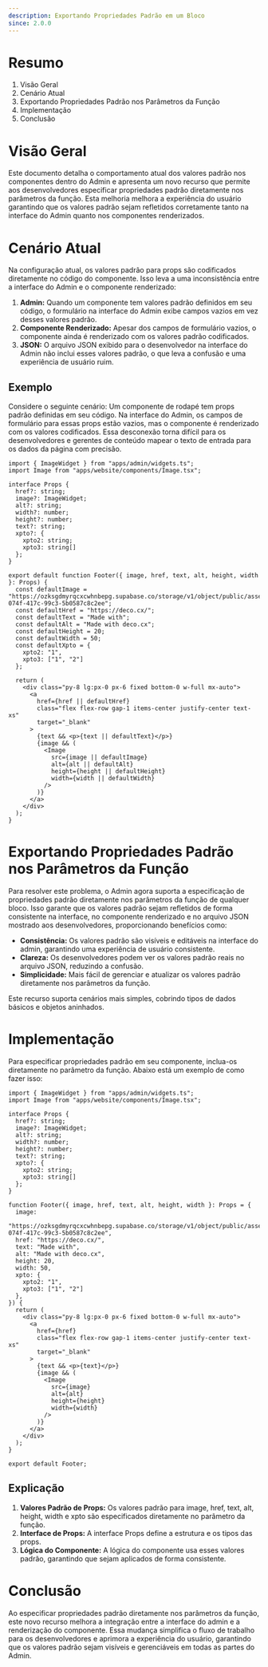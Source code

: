 ```yaml
---
description: Exportando Propriedades Padrão em um Bloco
since: 2.0.0
---
```


# Resumo

1. Visão Geral
2. Cenário Atual
3. Exportando Propriedades Padrão nos Parâmetros da Função
4. Implementação
5. Conclusão

# Visão Geral

Este documento detalha o comportamento atual dos valores padrão nos componentes dentro do Admin e apresenta um novo recurso que permite aos desenvolvedores especificar propriedades padrão diretamente nos parâmetros da função. Esta melhoria melhora a experiência do usuário garantindo que os valores padrão sejam refletidos corretamente tanto na interface do Admin quanto nos componentes renderizados.

# Cenário Atual

Na configuração atual, os valores padrão para props são codificados diretamente no código do componente. Isso leva a uma inconsistência entre a interface do Admin e o componente renderizado:

1. **Admin:** Quando um componente tem valores padrão definidos em seu código, o formulário na interface do Admin exibe campos vazios em vez desses valores padrão.
2. **Componente Renderizado:** Apesar dos campos de formulário vazios, o componente ainda é renderizado com os valores padrão codificados.
3. **JSON:** O arquivo JSON exibido para o desenvolvedor na interface do Admin não inclui esses valores padrão, o que leva a confusão e uma experiência de usuário ruim.

## Exemplo

Considere o seguinte cenário: Um componente de rodapé tem props padrão definidas em seu código. Na interface do Admin, os campos de formulário para essas props estão vazios, mas o componente é renderizado com os valores codificados. Essa desconexão torna difícil para os desenvolvedores e gerentes de conteúdo mapear o texto de entrada para os dados da página com precisão.

```tsx
import { ImageWidget } from "apps/admin/widgets.ts";
import Image from "apps/website/components/Image.tsx";

interface Props {
  href?: string;
  image?: ImageWidget;
  alt?: string;
  width?: number;
  height?: number;
  text?: string;
  xpto?: {
    xpto2: string;
    xpto3: string[]
  };
}

export default function Footer({ image, href, text, alt, height, width }: Props) {
  const defaultImage = "https://ozksgdmyrqcxcwhnbepg.supabase.co/storage/v1/object/public/assets/4959/d7aa9290-074f-417c-99c3-5b0587c8c2ee";
  const defaultHref = "https://deco.cx/";
  const defaultText = "Made with";
  const defaultAlt = "Made with deco.cx";
  const defaultHeight = 20;
  const defaultWidth = 50;
  const defaultXpto = {
    xpto2: "1",
    xpto3: ["1", "2"]
  };

  return (
    <div class="py-8 lg:px-0 px-6 fixed bottom-0 w-full mx-auto">
      <a
        href={href || defaultHref}
        class="flex flex-row gap-1 items-center justify-center text-xs"
        target="_blank"
      >
        {text && <p>{text || defaultText}</p>}
        {image && (
          <Image
            src={image || defaultImage}
            alt={alt || defaultAlt}
            height={height || defaultHeight}
            width={width || defaultWidth}
          />
        )}
      </a>
    </div>
  );
}
```

# Exportando Propriedades Padrão nos Parâmetros da Função

Para resolver este problema, o Admin agora suporta a especificação de propriedades padrão diretamente nos parâmetros da função de qualquer bloco. Isso garante que os valores padrão sejam refletidos de forma consistente na interface, no componente renderizado e no arquivo JSON mostrado aos desenvolvedores, proporcionando benefícios como:

- **Consistência:** Os valores padrão são visíveis e editáveis na interface do admin, garantindo uma experiência de usuário consistente.
- **Clareza:** Os desenvolvedores podem ver os valores padrão reais no arquivo JSON, reduzindo a confusão.
- **Simplicidade:** Mais fácil de gerenciar e atualizar os valores padrão diretamente nos parâmetros da função.

Este recurso suporta cenários mais simples, cobrindo tipos de dados básicos e objetos aninhados.

# Implementação

Para especificar propriedades padrão em seu componente, inclua-os diretamente no parâmetro da função. Abaixo está um exemplo de como fazer isso:


```tsx
import { ImageWidget } from "apps/admin/widgets.ts";
import Image from "apps/website/components/Image.tsx";

interface Props {
  href?: string;
  image?: ImageWidget;
  alt?: string;
  width?: number;
  height?: number;
  text?: string;
  xpto?: {
    xpto2: string;
    xpto3: string[]
  };
}

function Footer({ image, href, text, alt, height, width }: Props = {
  image:
    "https://ozksgdmyrqcxcwhnbepg.supabase.co/storage/v1/object/public/assets/4959/d7aa9290-074f-417c-99c3-5b0587c8c2ee",
  href: "https://deco.cx/",
  text: "Made with",
  alt: "Made with deco.cx",
  height: 20,
  width: 50,
  xpto: {
    xpto2: "1",
    xpto3: ["1", "2"]
  },
}) {
  return (
    <div class="py-8 lg:px-0 px-6 fixed bottom-0 w-full mx-auto">
      <a
        href={href}
        class="flex flex-row gap-1 items-center justify-center text-xs"
        target="_blank"
      >
        {text && <p>{text}</p>}
        {image && (
          <Image
            src={image}
            alt={alt}
            height={height}
            width={width}
          />
        )}
      </a>
    </div>
  );
}

export default Footer;

```

## Explicação

1. **Valores Padrão de Props:** Os valores padrão para image, href, text, alt, height, width e xpto são especificados diretamente no parâmetro da função.
2. **Interface de Props:** A interface Props define a estrutura e os tipos das props.
3. **Lógica do Componente:** A lógica do componente usa esses valores padrão, garantindo que sejam aplicados de forma consistente.

# Conclusão

Ao especificar propriedades padrão diretamente nos parâmetros da função, este novo recurso melhora a integração entre a interface do admin e a renderização do componente. Essa mudança simplifica o fluxo de trabalho para os desenvolvedores e aprimora a experiência do usuário, garantindo que os valores padrão sejam visíveis e gerenciáveis em todas as partes do Admin.